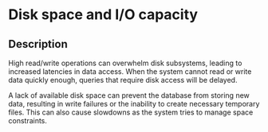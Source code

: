 # Disk space and I/O capacity

## Description

High read/write operations can overwhelm disk subsystems, leading to increased latencies in data access. When the system cannot read or write data quickly enough, queries that require disk access will be delayed.

A lack of available disk space can prevent the database from storing new data, resulting in write failures or the inability to create necessary temporary files. This can also cause slowdowns as the system tries to manage space constraints.